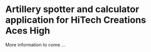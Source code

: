 # Artillery spotter and calculator application for HiTech Creations Aces High
More information to come ...